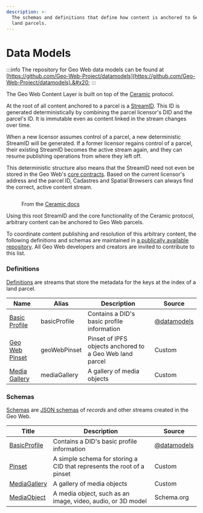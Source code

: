```yaml
---
description: >-
  The schemas and definitions that define how content is anchored to Geo Web
  land parcels.
---
```


# Data Models

:::info
The repository for Geo Web data models can be found at [https://github.com/Geo-Web-Project/datamodels](https://github.com/Geo-Web-Project/datamodels).&#x20;
:::

The Geo Web Content Layer is built on top of the [Ceramic](https://ceramic.network/) protocol.

At the root of all content anchored to a parcel is a [StreamID](https://developers.ceramic.network/learn/glossary/#streamid). This ID is generated deterministically by combining the parcel licensor's DID and the parcel's ID. It is immutable even as content linked in the stream changes over time.&#x20;

When a new licensor assumes control of a parcel, a new deterministic StreamID will be generated. If a former licensor regains control of a parcel, their existing StreamID becomes the active stream again, and they can resume publishing operations from where they left off.

This deterministic structure also means that the StreamID need not even be stored in the Geo Web's [core contracts](core-contracts/). Based on the current licensor's address and the parcel ID, Cadastres and Spatial Browsers can always find the correct, active content stream.

<figure><img src="https://camo.githubusercontent.com/99ae79279d2b5b73ba610a913ee29c2990584322aab2322c4d2f02359fad0fd8/68747470733a2f2f646576656c6f706572732e636572616d69632e6e6574776f726b2f696d616765732f6964782d6172636869746563747572652e706e67" alt=""/><figcaption><p>From the <a href="https://developers.ceramic.network/tools/glaze/did-datastore/#design">Ceramic docs</a> </p></figcaption></figure>

Using this root StreamID and the core functionality of the Ceramic protocol, arbitrary content can be anchored to Geo Web parcels.

To coordinate content publishing and resolution of this arbitrary content, the following definitions and schemas are maintained in [a publically available repository](https://github.com/Geo-Web-Project/datamodels/tree/main/docs). All Geo Web developers and creators are invited to contribute to this list.

### Definitions

[Definitions](https://developers.ceramic.network/tools/glaze/did-datastore/#definitions) are streams that store the metadata for the keys at the index of a land parcel.

| Name                                                                                                       | Alias        | Description                                              | Source                                                     |
| ---------------------------------------------------------------------------------------------------------- | ------------ | -------------------------------------------------------- | ---------------------------------------------------------- |
| [Basic Profile](https://github.com/Geo-Web-Project/datamodels/blob/main/docs/definitions/BasicProfile.md)  | basicProfile | Contains a DID's basic profile information               | [@datamodels](https://github.com/ceramicstudio/datamodels) |
| [Geo Web Pinset](https://github.com/Geo-Web-Project/datamodels/blob/main/docs/definitions/GeoWebPinset.md) | geoWebPinset | Pinset of IPFS objects anchored to a Geo Web land parcel | Custom                                                     |
| [Media Gallery](https://github.com/Geo-Web-Project/datamodels/blob/main/docs/definitions/MediaGallery.md)  | mediaGallery | A gallery of media objects                               | Custom                                                     |

### Schemas

[Schemas](https://developers.ceramic.network/tools/glaze/did-datastore/#schemas) are [JSON schemas](https://json-schema.org/) of _records_ and other streams created in the Geo Web.

| Title                                                                                                | Description                                                            | Source                                                     |
| ---------------------------------------------------------------------------------------------------- | ---------------------------------------------------------------------- | ---------------------------------------------------------- |
| [BasicProfile](https://github.com/Geo-Web-Project/datamodels/blob/main/docs/schemas/BasicProfile.md) | Contains a DID's basic profile information                             | [@datamodels](https://github.com/ceramicstudio/datamodels) |
| [Pinset](https://github.com/Geo-Web-Project/datamodels/blob/main/docs/schemas/Pinset.md)             | A simple schema for storing a CID that represents the root of a pinset | Custom                                                     |
| [MediaGallery](https://github.com/Geo-Web-Project/datamodels/blob/main/docs/schemas/MediaGallery.md) | A gallery of media objects                                             | Custom                                                     |
| [MediaObject](https://github.com/Geo-Web-Project/datamodels/blob/main/docs/schemas/MediaObject.md)   | A media object, such as an image, video, audio, or 3D model            | Schema.org                                                 |
